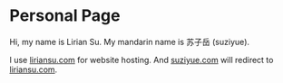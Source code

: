 # Personal Page

Hi, my name is Lirian Su.
My mandarin name is 苏子岳 (suziyue).

I use [liriansu.com](https://liriansu.com) for website hosting.
And [suziyue.com](https://suziyue.com) will redirect to [liriansu.com](https://liriansu.com).
